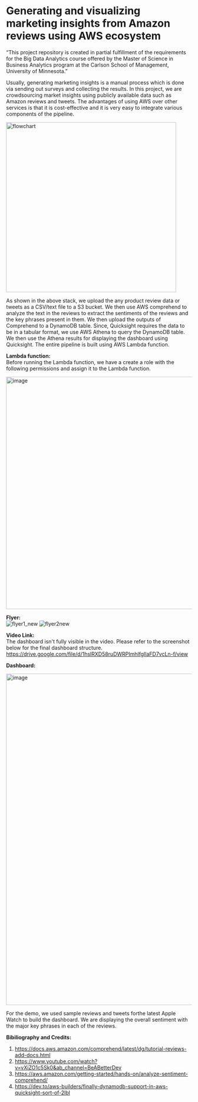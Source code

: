 # Generating and visualizing marketing insights from Amazon reviews using AWS ecosystem

“This project repository is created in partial fulfillment of the requirements for the Big Data Analytics course offered by the Master of Science in Business Analytics program at the Carlson School of Management, University of Minnesota.”

Usually, generating marketing insights is a manual process which is done via sending out surveys and collecting the results. In this project, we are crowdsourcing market insights using publicly available data such as Amazon reviews and tweets. The advantages of using AWS over other services is that it is cost-effective and it is very easy to integrate various components of the pipeline.

<img width="461" alt="flowchart" src="https://media.github.umn.edu/user/24686/files/cb6ebcf9-69d5-4ba5-b311-6107ba6908e9">

As shown in the above stack, we upload the any product review data or tweets as a CSV/text file to a S3 bucket. We then use AWS comprehend to analyze the text in the reviews to extract the sentiments of the reviews and the key phrases present in them. We then upload the outputs of Comprehend to a DynamoDB table. Since, Quicksight requires the data to be in a tabular format, we use AWS Athena to query the DynamoDB table. We then use the Athena results for displaying the dashboard using Quicksight. The entire pipeline is built using AWS Lambda function.

**Lambda function:**\
Before running the Lambda function, we have a create a role with the following permissions and assign it to the Lambda function.

<img width="630" alt="image" src="https://user-images.githubusercontent.com/40022088/206337079-d989b6c9-86d2-4602-89f3-d51ac3d69e97.png">


**Flyer:**\
![flyer1_new](https://user-images.githubusercontent.com/40022088/206339985-6574d9ce-b50e-455c-83ad-3455ca34a33b.png)
![flyer2new](https://user-images.githubusercontent.com/40022088/206340087-0c3a2d75-075c-4730-bb70-826e6ef93134.png)


**Video Link:**\
The dashboard isn't fully visible in the video. Please refer to the screenshot below for the final dashboard structure.
https://drive.google.com/file/d/1hslRXD58ruDWRPImhlfgIlaFD7vcLn-f/view

**Dashboard:**

<img width="898" alt="image" src="https://user-images.githubusercontent.com/40022088/206047348-91559a72-42a2-49cc-8097-f020bfbba4f0.png">

For the demo, we used sample reviews and tweets forthe latest Apple Watch to build the dashboard. We are displaying the overall sentiment with the major key phrases in each of the reviews.

**Bibiliography and Credits:**
1. https://docs.aws.amazon.com/comprehend/latest/dg/tutorial-reviews-add-docs.html
2. https://www.youtube.com/watch?v=vXiZO1c5Sk0&ab_channel=BeABetterDev
3. https://aws.amazon.com/getting-started/hands-on/analyze-sentiment-comprehend/
4. https://dev.to/aws-builders/finally-dynamodb-support-in-aws-quicksight-sort-of-2lbl

